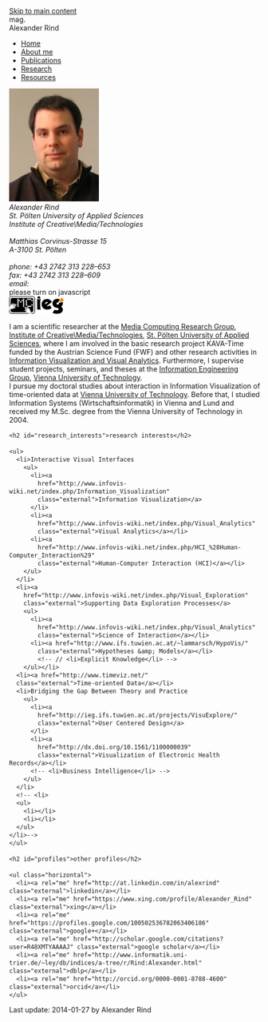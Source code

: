 <?xml version="1.0" encoding="iso-8859-15"?>
<!DOCTYPE html PUBLIC "-//W3C//DTD XHTML 1.0 Transitional//EN"
    "http://www.w3.org/TR/xhtml1/DTD/xhtml1-transitional.dtd">
<html xmlns="http://www.w3.org/1999/xhtml">
<head>
<title>alexander rind :: visualization researcher</title>
<meta http-equiv="Content-Type" content="text/html; charset=iso-8859-15" />
<link rel="profile" href="http://microformats.org/profile/hcard" />
<link rel="profile" href="http://gmpg.org/xfn/11" />

<!-- BEGIN links -->
<meta name="author" content="Alexander Rind" />
<link rel="stylesheet" title="default" type="text/css" href="new.css" media="screen,projection" />
  <!--
<link rel="alternate stylesheet" title="old" type="text/css" href="new-2.css" media="screen,projection" />
<link rel="alternate stylesheet" title="old2" type="text/css" href="new-3.css" media="screen,projection" />
<link rel="stylesheet" type="text/css" href="t-print.css" media="print" />
	-->
<script src="anti_harvest.js" type="text/javascript"></script>
<!-- END links -->
</head>
<body>
<!-- BEGIN head -->
<div id="logo_pane">
  <div id="skip"><a href="#content">Skip to main content</a></div>
  <!-- <a href="index.php"><img alt="Interactive Visual Interfaces, Exploration, Time-oriented Data"
    src="img/directions.png" height="90" width="90" /></a> -->
  <div class="prefix">mag.</div>
  <div class="name">Alexander Rind</div>
</div>
<div id="navcontainer">
  <ul id="navlist">
<li class="l1" id="currentpage"><a href="index.html" class="home" id="current">Home</a></li>
<li class="l1"><a href="about.html">About me</a></li>
<li class="l1"><a href="publications.html">Publications</a></li>
<li class="l1"><a href="research.html">Research</a></li>
<li class="l1"><a href="http://www.ifs.tuwien.ac.at/~rind/w/" class="external">Resources</a></li>
  </ul>
</div>
<div id="main_pane">
<!-- END head -->
  <!-- start editable page -->
  <!-- <h1>Alexander Rind</h1> -->

  <div id="side_pane">
    <img src="img/rind_alexander_13770_180.jpg" width="180" height="226" alt="Alexander Rind" class="photo" />
<!-- BEGIN contacts -->
    <address>
    <span id="fn">Alexander Rind</span><br />
<!-- Fachhochschule St. P&ouml;lten<br /> -->
St. P&ouml;lten University of Applied Sciences<br />
Institute of Creative\Media/Technologies<br />
<br />
Matthias Corvinus-Strasse 15<br />
A-3100 St. P&ouml;lten<br />
<br />
phone: +43 2742 313 228&ndash;653<br />
fax: +43 2742 313 228&ndash;609<br />
email: <script type="text/javascript">doPerson("alexander.rind", "xswd", "fhstp.ac.at");</script>
</address>
<noscript>please turn on javascript</noscript>
<div id="logo">
<!--  <a href="http://english.fhstp.ac.at/research/institutes_areas/media_technologies"><img
    alt="ICMT" title="Institute of Creative\Media/Technologies, St.&nbsp;P&ouml;lten University of Applied Sciences"
    src="img/icmt_white_35.png" width="89" height="35" /></a> -->
  <a href="http://mc.fhstp.ac.at/"><img
    alt="mc" title="Media Computing Research Group, St.&nbsp;P&ouml;lten University of Applied Sciences"
    src="img/mc_logo_35.png" width="52" height="35" /></a>
  <a href="http://ieg.ifs.tuwien.ac.at"><img
    alt="ieg" title="Information Engineering Group, Vienna University of Technology"
	src="img/ieg_logo_35.png" width="54" height="35" /></a>
</div>
<!-- END contacts -->
  </div>
  <div id="content">
    <p>
      I am a scientific researcher at the
	  <a href="http://mc.fhstp.ac.at/" class="external">
	  Media Computing Research Group</a>,
	  <a href="http://english.fhstp.ac.at/research/institutes_areas/media_technologies" class="external">
	  Institute of Creative\Media/Technologies</a>,
	  <a href="http://english.fhstp.ac.at/" class="external">
	  St.&nbsp;P&ouml;lten University of Applied Sciences</a>,
	  where I am involved in the basic research project KAVA-Time
      funded by the Austrian Science Fund (FWF) and other research
      activities in <a target="_self" href="research.html">Information
        Visualization and Visual Analytics</a>. Furthermore, I
      supervise student projects, seminars, and theses at the <a
        href="http://ieg.ifs.tuwien.ac.at" class="external"> Information
        Engineering Group</a>, <!-- <a href="http://www.isis.tuwien.ac.at"
        class="external">Institute of Software Technology &amp;
        Interactive Systems</a>, --><a href="http://www.tuwien.ac.at"
        class="external">Vienna University of Technology</a>.<br />
		I pursue my doctoral
      studies about interaction in Information Visualization of
      time-oriented data at <a class="external"
        href="http://www.informatik.tuwien.ac.at/">Vienna University of
        Technology</a>. Before that, I studied Information Systems
      (Wirtschaftsinformatik) in Vienna and Lund and received my M.Sc.
      degree from the Vienna University of Technology in 2004.
    </p>

    <h2 id="research_interests">research interests</h2>

    <ul>
      <li>Interactive Visual Interfaces
        <ul>
          <li><a
            href="http://www.infovis-wiki.net/index.php/Information_Visualization"
            class="external">Information Visualization</a>
          </li>
          <li><a
            href="http://www.infovis-wiki.net/index.php/Visual_Analytics"
            class="external">Visual Analytics</a></li>
          <li><a
            href="http://www.infovis-wiki.net/index.php/HCI_%28Human-Computer_Interaction%29"
            class="external">Human-Computer Interaction (HCI)</a></li>
        </ul>
      </li>
      <li><a
        href="http://www.infovis-wiki.net/index.php/Visual_Exploration"
        class="external">Supporting Data Exploration Processes</a>
        <ul>
          <li><a
            href="http://www.infovis-wiki.net/index.php/Visual_Analytics"
            class="external">Science of Interaction</a></li>
          <li><a href="http://www.ifs.tuwien.ac.at/~lammarsch/HypoVis/"
            class="external">Hypotheses &amp; Models</a></li>
            <!-- // <li>Explicit Knowledge</li> -->
        </ul></li>
      <li><a href="http://www.timeviz.net/"
      class="external">Time-oriented Data</a></li>
      <li>Bridging the Gap Between Theory and Practice
        <ul>
          <li><a
            href="http://ieg.ifs.tuwien.ac.at/projects/VisuExplore/"
            class="external">User Centered Design</a>
          </li>
          <li><a
            href="http://dx.doi.org/10.1561/1100000039"
            class="external">Visualization of Electronic Health Records</a></li>
          <!-- <li>Business Intelligence</li> -->
        </ul>
      </li>
      <!-- <li>
      <ul>
        <li></li>
        <li></li>
      </ul>
    </li>-->
    </ul>

    <h2 id="profiles">other profiles</h2>

    <ul class="horizontal">
      <li><a rel="me" href="http://at.linkedin.com/in/alexrind" class="external">linkedin</a></li>
      <li><a rel="me" href="https://www.xing.com/profile/Alexander_Rind" class="external">xing</a></li>
      <li><a rel="me" href="https://profiles.google.com/100502536782063406186" class="external">google+</a></li>
      <li><a rel="me" href="http://scholar.google.com/citations?user=R48XMTYAAAAJ" class="external">google scholar</a></li>
      <li><a rel="me" href="http://www.informatik.uni-trier.de/~ley/db/indices/a-tree/r/Rind:Alexander.html" class="external">dblp</a></li>
      <li><a rel="me" href="http://orcid.org/0000-0001-8788-4600" class="external">orcid</a></li>
    </ul>

  </div>
  <!-- end editable page -->
<!-- BEGIN foot -->
</div>
<div id="bottom_pane">
  Last update: 2014-01-27
  <!-- echo(date("Y-m-d", filemtime($_SERVER['SCRIPT_FILENAME']))); -->
  by Alexander Rind
</div>
<!-- END foot -->
</body>
</html>

